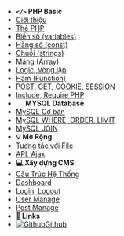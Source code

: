 - **`</>` PHP Basic**
- [Giới thiệu](lessons/gioi-thieu)
- [Thẻ PHP](lessons/php-tag)
- [Biến số (variables)](lessons/variables-bien)
- [Hằng số (const)](lessons/const-hang-so)
- [Chuỗi (strings)](lessons/strings-chuoi)
- [Mảng (Array)](lessons/array-mang)
- [Logic, Vòng lặp](lessons/dieu-kien-vong-lap)
- [Hàm (Function)](lessons/function-ham)
- [POST, GET, COOKIE, SESSION](lessons/php_post_get_cookie_session)
- [Include, Require PHP](lessons/php_include_require)
- **<img src="https://cdn-icons-png.flaticon.com/128/660/660478.png" height="16" style="vertical-align: text-bottom;" /> MYSQL Database**
- [MySQL Cơ bản](lessons/crud_trong_php_mysql)
- [MySQL WHERE, ORDER, LIMIT](lessons/mysql_search_order_limit)
- [MySQL JOIN](lessons/select_join)
- **💡 Mở Rộng**
- [Tương tác với File](lessons/mo-rong/tuong-tac-voi-file)
- [API, Ajax](lessons/mo-rong/api-ajax)
- **💻 Xây dựng CMS**
- [Cấu Trúc Hệ Thống](lessons/cms/cau-truc)
- [Dashboard](lessons/dang-build)
- [Login, Logout](lessons/dang-build)
- [User Manage](lessons/dang-build)
- [Post Manage](lessons/dang-build)
- **🔗 Links**
- [![Github](https://img.icons8.com/ios-glyphs/30/000000/github.png)Github](https://github.com/canthows/begin_dev)
